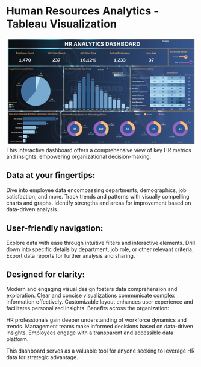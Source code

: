 # Human Resources Analytics - Tableau Visualization

![image](https://github.com/yashspatel/Human-Resources-Analytics-Tableau-Visualization/blob/main/HR%20Analytics%20Dashboard.png)
This interactive dashboard offers a comprehensive view of key HR metrics and insights, empowering organizational decision-making.

## Data at your fingertips:

Dive into employee data encompassing departments, demographics, job satisfaction, and more.
Track trends and patterns with visually compelling charts and graphs.
Identify strengths and areas for improvement based on data-driven analysis.

## User-friendly navigation:

Explore data with ease through intuitive filters and interactive elements.
Drill down into specific details by department, job role, or other relevant criteria.
Export data reports for further analysis and sharing.

## Designed for clarity:

Modern and engaging visual design fosters data comprehension and exploration.
Clear and concise visualizations communicate complex information effectively.
Customizable layout enhances user experience and facilitates personalized insights.
Benefits across the organization:

HR professionals gain deeper understanding of workforce dynamics and trends.
Management teams make informed decisions based on data-driven insights.
Employees engage with a transparent and accessible data platform.

This dashboard serves as a valuable tool for anyone seeking to leverage HR data for strategic advantage.
